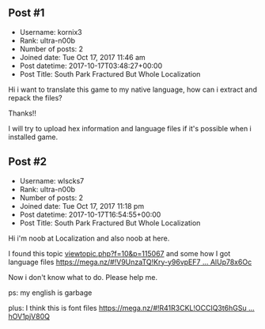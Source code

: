 ## Post #1
- Username: kornix3
- Rank: ultra-n00b
- Number of posts: 2
- Joined date: Tue Oct 17, 2017 11:46 am
- Post datetime: 2017-10-17T03:48:27+00:00
- Post Title: South Park Fractured But Whole Localization

Hi i want to translate this game to my native language, how can i extract and repack the files?

Thanks!!

I will try to upload hex information and language files if it's possible when i installed game.
## Post #2
- Username: wlscks7
- Rank: ultra-n00b
- Number of posts: 2
- Joined date: Tue Oct 17, 2017 11:18 pm
- Post datetime: 2017-10-17T16:54:55+00:00
- Post Title: South Park Fractured But Whole Localization

Hi i'm noob at Localization and also noob at here.

I found this topic
[viewtopic.php?f=10&p=115067](http://forum.xentax.com/viewtopic.php?f=10&p=115067)
and some how I got language files
[https://mega.nz/#!V9UnzaTQ!Kry-y96vpEF7 ... AlUp78x6Oc](https://mega.nz/#!V9UnzaTQ!Kry-y96vpEF7HxD2LKg2qoGuyb-FabIqCAlUp78x6Oc)

Now i don't know what to do.
Please help me.

ps: my english is garbage

plus: I think this is font files
[https://mega.nz/#!R41R3CKL!OCCIQ3t6hGSu ... hOV1pjV80Q](https://mega.nz/#!R41R3CKL!OCCIQ3t6hGSuetcU5ZQNCWEsIshkA0SnQhOV1pjV80Q)
